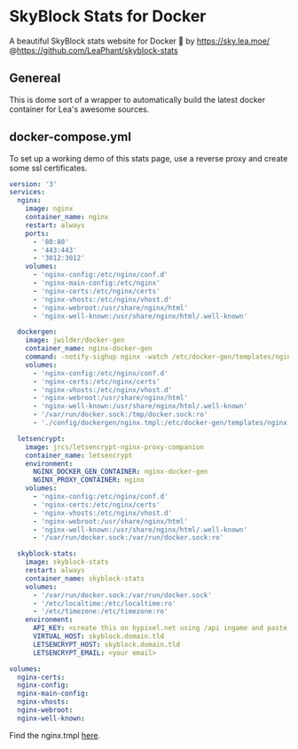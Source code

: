 # SkyBlock Stats for Docker
A beautiful SkyBlock stats website for Docker 🌹 by https://sky.lea.moe/ @https://github.com/LeaPhant/skyblock-stats

## Genereal
This is dome sort of a wrapper to automatically build the latest docker container for Lea's awesome sources.

## docker-compose.yml
To set up a working demo of this stats page, use a reverse proxy and create some ssl certificates.

```yaml
version: '3'
services:
  nginx:
    image: nginx
    container_name: nginx
    restart: always
    ports:
      - '80:80'
      - '443:443'
      - '3012:3012'
    volumes:
      - 'nginx-config:/etc/nginx/conf.d'
      - 'nginx-main-config:/etc/nginx'
      - 'nginx-certs:/etc/nginx/certs'
      - 'nginx-vhosts:/etc/nginx/vhost.d'
      - 'nginx-webroot:/usr/share/nginx/html'
      - 'nginx-well-known:/usr/share/nginx/html/.well-known'

  dockergen:
    image: jwilder/docker-gen
    container_name: nginx-docker-gen
    command: -notify-sighup nginx -watch /etc/docker-gen/templates/nginx.tmpl /etc/nginx/conf.d/default.conf
    volumes:
      - 'nginx-config:/etc/nginx/conf.d'
      - 'nginx-certs:/etc/nginx/certs'
      - 'nginx-vhosts:/etc/nginx/vhost.d'
      - 'nginx-webroot:/usr/share/nginx/html'
      - 'nginx-well-known:/usr/share/nginx/html/.well-known'
      - '/var/run/docker.sock:/tmp/docker.sock:ro'
      - './config/dockergen/nginx.tmpl:/etc/docker-gen/templates/nginx.tmpl'

  letsencrypt:
    image: jrcs/letsencrypt-nginx-proxy-companion
    container_name: letsencrypt
    environment:
      NGINX_DOCKER_GEN_CONTAINER: nginx-docker-gen
      NGINX_PROXY_CONTAINER: nginx
    volumes:
      - 'nginx-config:/etc/nginx/conf.d'
      - 'nginx-certs:/etc/nginx/certs'
      - 'nginx-vhosts:/etc/nginx/vhost.d'
      - 'nginx-webroot:/usr/share/nginx/html'
      - 'nginx-well-known:/usr/share/nginx/html/.well-known'
      - '/var/run/docker.sock:/var/run/docker.sock:ro'

  skyblock-stats:
    image: skyblock-stats
    restart: always
    container_name: skyblock-stats
    volumes:
      - '/var/run/docker.sock:/var/run/docker.sock'
      - '/etc/localtime:/etc/localtime:ro'
      - '/etc/timezone:/etc/timezone:ro'
    environment:
      API_KEY: <create this on hypixel.net using /api ingame and paste here>
      VIRTUAL_HOST: skyblock.domain.tld
      LETSENCRYPT_HOST: skyblock.domain.tld
      LETSENCRYPT_EMAIL: <your email>

volumes:
  nginx-certs:
  nginx-config:
  nginx-main-config:
  nginx-vhosts:
  nginx-webroot:
  nginx-well-known:
```

Find the nginx.tmpl [here](https://github.com/jwilder/nginx-proxy/blob/master/nginx.tmpl).
